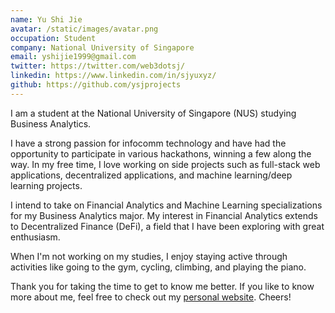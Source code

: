 ```yaml
---
name: Yu Shi Jie
avatar: /static/images/avatar.png
occupation: Student
company: National University of Singapore
email: yshijie1999@gmail.com
twitter: https://twitter.com/web3dotsj/
linkedin: https://www.linkedin.com/in/sjyuxyz/
github: https://github.com/ysjprojects
---
```


I am a student at the National University of Singapore (NUS) studying Business Analytics.

I have a strong passion for infocomm technology and have had the opportunity to participate in various hackathons, winning a few along the way. In my free time, I love working on side projects such as full-stack web applications, decentralized applications, and machine learning/deep learning projects.

I intend to take on Financial Analytics and Machine Learning specializations for my Business Analytics major. My interest in Financial Analytics extends to Decentralized Finance (DeFi), a field that I have been exploring with great enthusiasm.

When I'm not working on my studies, I enjoy staying active through activities like going to the gym, cycling, climbing, and playing the piano.

Thank you for taking the time to get to know me better. If you like to know more about me, feel free to check out my [personal website](https://www.sjyu.xyz). Cheers!

